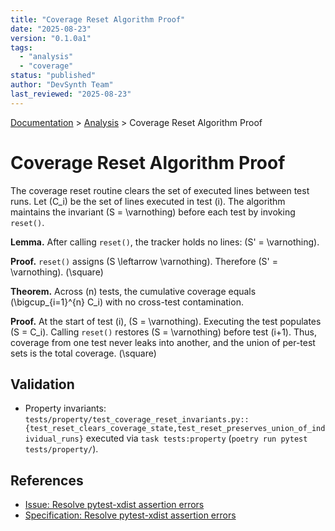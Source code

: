 ```yaml
---
title: "Coverage Reset Algorithm Proof"
date: "2025-08-23"
version: "0.1.0a1"
tags:
  - "analysis"
  - "coverage"
status: "published"
author: "DevSynth Team"
last_reviewed: "2025-08-23"
---
```

<div class="breadcrumbs">
<a href="../index.md">Documentation</a> &gt; <a href="index.md">Analysis</a> &gt; Coverage Reset Algorithm Proof
</div>

# Coverage Reset Algorithm Proof

The coverage reset routine clears the set of executed lines between test runs.
Let \(C_i\) be the set of lines executed in test \(i\). The algorithm maintains the invariant
\(S = \varnothing\) before each test by invoking `reset()`.

**Lemma.** After calling `reset()`, the tracker holds no lines: \(S' = \varnothing\).

**Proof.** `reset()` assigns \(S \leftarrow \varnothing\). Therefore \(S' = \varnothing\). \(\square\)

**Theorem.** Across \(n\) tests, the cumulative coverage equals \(\bigcup_{i=1}^{n} C_i\) with no cross-test contamination.

**Proof.** At the start of test \(i\), \(S = \varnothing\). Executing the test populates \(S = C_i\).
Calling `reset()` restores \(S = \varnothing\) before test \(i+1\).
Thus, coverage from one test never leaks into another, and the union of per-test sets
is the total coverage. \(\square\)

## Validation

- Property invariants: `tests/property/test_coverage_reset_invariants.py::{test_reset_clears_coverage_state,test_reset_preserves_union_of_individual_runs}` executed via `task tests:property` (`poetry run pytest tests/property/`).

## References

- [Issue: Resolve pytest-xdist assertion errors](../../issues/Resolve-pytest-xdist-assertion-errors.md)
- [Specification: Resolve pytest-xdist assertion errors](../specifications/resolve-pytest-xdist-assertion-errors.md)
